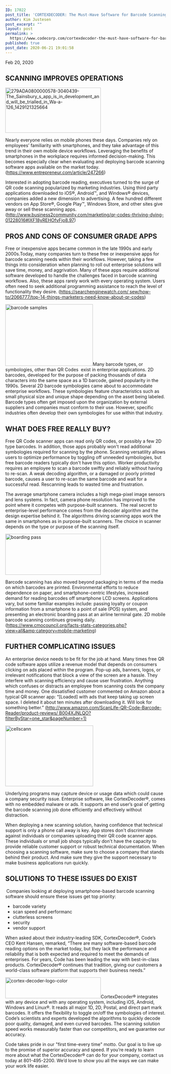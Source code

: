 ```yaml
---
ID: 17022
post_title: 'CORTEXDECODER: The Must-Have Software for Barcode Scanning Excellence'
author: Kim Justesen
post_excerpt: ""
layout: post
permalink: >
  https://www.codecorp.com/cortexdecoder-the-must-have-software-for-barcode-scanning-excellence/
published: true
post_date: 2020-06-21 19:01:58
---
```

Feb 20, 2020
<h2><strong>SCANNING IMPROVES OPERATIONS</strong></h2>
<img class="alignright" src="https://codecorp.com/wp-content/uploads/2020/06/279ADA0800000578-3040439-The_Sainsbury_s_app_is_in_development_and_will_be_trialled_in_Wa-a-126_1429121325664.jpg" sizes="(max-width: 300px) 100vw, 300px" srcset="https://codecorp.com/wp-content/uploads/2020/06/1_279ADA0800000578-3040439-The_Sainsbury_s_app_is_in_development_and_will_be_trialled_in_Wa-a-126_1429121325664.jpg 150w, https://codecorp.com/wp-content/uploads/2020/06/279ADA0800000578-3040439-The_Sainsbury_s_app_is_in_development_and_will_be_trialled_in_Wa-a-126_1429121325664.jpg 300w, https://codecorp.com/wp-content/uploads/2020/06/1_279ADA0800000578-3040439-The_Sainsbury_s_app_is_in_development_and_will_be_trialled_in_Wa-a-126_1429121325664.jpg 450w, https://codecorp.com/wp-content/uploads/2020/06/1_279ADA0800000578-3040439-The_Sainsbury_s_app_is_in_development_and_will_be_trialled_in_Wa-a-126_1429121325664.jpg 600w, https://codecorp.com/wp-content/uploads/2020/06/1_279ADA0800000578-3040439-The_Sainsbury_s_app_is_in_development_and_will_be_trialled_in_Wa-a-126_1429121325664.jpg 750w, https://codecorp.com/wp-content/uploads/2020/06/1_279ADA0800000578-3040439-The_Sainsbury_s_app_is_in_development_and_will_be_trialled_in_Wa-a-126_1429121325664.jpg 900w" alt="279ADA0800000578-3040439-The_Sainsbury_s_app_is_in_development_and_will_be_trialled_in_Wa-a-126_1429121325664" width="300" height="142" />
<div>

Nearly everyone relies on mobile phones these days. Companies rely on employees’ familiarity with smartphones, and they take advantage of this trend in their own mobile device workflows. Leveraging the benefits of smartphones in the workplace requires informed decision-making. This becomes especially clear when evaluating and deploying barcode scanning software apps available on the market today. (<a href="https://www.entrepreneur.com/article/247266" target="_blank" rel="noopener noreferrer">https://www.entrepreneur.com/article/247266</a>)

Interested in adopting barcode reading, executives turned to the surge of QR code scanning popularized by marketing industries. Using third party applications downloaded to iOS®, Android™, and Windows® devices, companies added a new dimension to advertising. A few hundred different vendors on App Store®, Google Play™, Windows Store, and other sites give away or sell these scanning apps. (<u><a href="http://www.business2community.com/marketing/qr-codes-thriving-dying" target="_blank" rel="noopener noreferrer">http://www.business2community.com/marketing/qr-codes-thriving-dying- 01228016#IXF18yREHOfvFjo8.97</a></u>)</div>
<div>
<div>
<h2><strong>PROS AND CONS OF CONSUMER GRADE APPS</strong></h2>
Free or inexpensive apps became common in the late 1990s and early 2000s.Today, many companies turn to these free or inexpensive apps for barcode scanning needs within their workflows. However, taking a few things into consideration when planning to roll out enterprise solutions will save time, money, and aggrivation. Many of these apps require additional software developed to handle the challenges faced in barcode scanning workflows. Also, these apps rarely work with every operating system. Users often need to seek additional programming assistance to reach the level of functionality they desire. (<u><a href="https://searchenginewatch.com/" target="_blank" rel="noopener noreferrer">https://searchenginewatch.com/ sew/how-to/2066777/top-14-things-marketers-need-know-about-qr-codes</a></u>)

<img class="alignright" src="https://codecorp.com/wp-content/uploads/2020/06/barcode20samples.png" sizes="(max-width: 275px) 100vw, 275px" srcset="https://codecorp.com/wp-content/uploads/2020/06/1_barcode20samples.png 138w, https://codecorp.com/wp-content/uploads/2020/06/barcode20samples.png 275w, https://codecorp.com/wp-content/uploads/2020/06/1_barcode20samples.png 413w, https://codecorp.com/wp-content/uploads/2020/06/1_barcode20samples.png 550w, https://codecorp.com/wp-content/uploads/2020/06/1_barcode20samples.png 688w, https://codecorp.com/wp-content/uploads/2020/06/1_barcode20samples.png 825w" alt="barcode samples" width="275" height="194" />Many barcode types, or symbologies, other than QR Codes  exist in enterprise applications. 2D barcodes, developed for the purpose of packing thousands of data characters into the same space as a 1D barcode, gained popularity in the 1990s. Several 2D barcode symbologies came about to accommodate enterprise workflows. These symbologies feature characteristics such as small physical size and unique shape depending on the asset being labeled. Barcode types often get imposed upon the organization by external suppliers and companies must conform to their use. However, specific industries often develop their own symbologies for use within that industry.
<h2>WHAT DOES FREE REALLY BUY?</h2>
Free QR Code scanner apps can read only QR codes, or possibly a few 2D type barcodes. In addition, those apps probably won't read additional symbologies required for scanning by the phone. Scanning versatility allows users to optimize performance by toggling off unneeded symbologies, but free barcode readers typically don't have this option. Worker productivity requires an employee to scan a barcode swiftly and reliably without having to re-scan. A weak decoding algorithm, or a damaged or poorly printed barcode, causes a user to re-scan the same barcode and wait for a successful read. Rescanning leads to wasted time and frustration.

The average smartphone camera includes a high mega-pixel image sensors and lens systems. In fact, camera phone resolution has improved to the point where it competes with purpose-built scanners.  The real secret to enterprise-level performance comes from the decoder algorithm and the design expertise behind it. The algorithms driving scanning apps work the same in smartphones as in purpose-built scanners. The choice in scanner depends on the type or purpose of the scanning itself.

<img class="alignright" src="https://codecorp.com/wp-content/uploads/2020/06/boarding20pass.png" sizes="(max-width: 300px) 100vw, 300px" srcset="https://codecorp.com/wp-content/uploads/2020/06/1_boarding20pass.png 150w, https://codecorp.com/wp-content/uploads/2020/06/boarding20pass.png 300w, https://codecorp.com/wp-content/uploads/2020/06/1_boarding20pass.png 450w, https://codecorp.com/wp-content/uploads/2020/06/1_boarding20pass.png 600w, https://codecorp.com/wp-content/uploads/2020/06/1_boarding20pass.png 750w, https://codecorp.com/wp-content/uploads/2020/06/1_boarding20pass.png 900w" alt="boarding pass" width="300" height="129" /></div>
<div>

Barcode scanning has also moved beyond packaging in terms of the media on which barcodes are printed. Environmental efforts to reduce dependence on paper, and smartphone-centric lifestyles, increased demand for reading barcodes off smartphone LCD screens. Applications vary, but some familiar examples include: passing loyalty or coupon information from a smartphone to a point of sale (POS) system, and  presenting an electronic boarding pass at an airline terminal gate. 2D mobile barcode scanning continues growing daily. (<a href="https://www.cmocouncil.org/facts-stats-categories.php?view=all&amp;category=mobile-marketing" target="_blank" rel="noopener noreferrer">https://www.cmocouncil.org/facts-stats-categories.php?view=all&amp;category=mobile-marketing</a>)

</div>
<div>
<h2><strong>FURTHER COMPLICATING ISSUES</strong></h2>
An enterprise device needs to be fit for the job at hand. Many times free QR code software apps utilize a revenue model that depends on consumers clicking on ads placed within the program. Pop-up ads, banners, logos, or irrelevant notifications that block a view of the screen are a hassle. They interfere with scanning efficiency and cause user frustration. Anything which confuses or distracts an employee from scanning costs the company time and money. One dissatisfied customer commented on Amazon about a typical QR scanner app: “[Loaded] with ads that keep taking up screen space. I deleted it about ten minutes after downloading it. Will look for something better.” <u>(<a href="http://www.amazon.com/ScanLife-QR-Code-Barcode-Reader/product-reviews/%20B004XJNLQO?filterByStar=one_star&amp;pageNumber=1" target="_blank" rel="noopener noreferrer">http://www.amazon.com/ScanLife-QR-Code-Barcode-Reader/product-reviews/ B004XJNLQO?filterByStar=one_star&amp;pageNumber=1</a>)</u>

<u><img class="alignright" src="https://codecorp.com/wp-content/uploads/2020/06/cellscann.png" sizes="(max-width: 276px) 100vw, 276px" srcset="https://codecorp.com/wp-content/uploads/2020/06/1_cellscann.png 138w, https://codecorp.com/wp-content/uploads/2020/06/cellscann.png 276w, https://codecorp.com/wp-content/uploads/2020/06/1_cellscann.png 414w, https://codecorp.com/wp-content/uploads/2020/06/1_cellscann.png 552w, https://codecorp.com/wp-content/uploads/2020/06/1_cellscann.png 690w, https://codecorp.com/wp-content/uploads/2020/06/1_cellscann.png 828w" alt="cellscann" width="276" height="191" /></u></div>
<div>

Underlying programs may capture device or usage data which could cause a company security issue. Enterprise software, like CortexDecoder®, comes with no embedded malware or ads. It supports an end user’s goal of getting the barcode scanning job done efficiently and effectively without distraction.

When deploying a new scanning solution, having confidence that technical support is only a phone call away is key. App stores don't discriminate against individuals or companies uploading their QR code scanner apps. These individuals or small job shops typically don't have the capacity to provide reliable customer support or robust technical documentation. When choosing a scanning software, make sure to choose a company that stands behind their product. And make sure they give the support necessary to make business applications run quickly.
<h2><strong>SOLUTIONS TO THESE ISSUES DO EXIST</strong></h2>
<strong> </strong>Companies looking at deploying smartphone-based barcode scanning software should ensure these issues get top priority:
<ul>
 	<li>barcode variety</li>
 	<li>scan speed and performanc</li>
 	<li>clutterless screens</li>
 	<li>security</li>
 	<li>vendor support</li>
</ul>
When asked about their industry-leading SDK, CortexDecoder®, Code’s CEO Kent Hansen, remarked, “There are many software-based barcode reading options on the market today, but they lack the performance and reliability that is both expected and required to meet the demands of enterprises. For years, Code has been leading the way with best-in-class products. CortexDecoder® continues that tradition, giving our customers a world-class software platform that supports their business needs.”

<img class="alignright" src="https://codecorp.com/wp-content/uploads/2020/06/cortex-decoder-logo-color.png" sizes="(max-width: 300px) 100vw, 300px" srcset="https://codecorp.com/wp-content/uploads/2020/06/1_cortex-decoder-logo-color.png 150w, https://codecorp.com/wp-content/uploads/2020/06/cortex-decoder-logo-color.png 300w, https://codecorp.com/wp-content/uploads/2020/06/1_cortex-decoder-logo-color.png 450w, https://codecorp.com/wp-content/uploads/2020/06/1_cortex-decoder-logo-color.png 600w, https://codecorp.com/wp-content/uploads/2020/06/1_cortex-decoder-logo-color.png 750w, https://codecorp.com/wp-content/uploads/2020/06/1_cortex-decoder-logo-color.png 900w" alt="cortex-decoder-logo-color" width="300" height="66" />CortexDecoder® integrates with any device and with any operating system, including iOS, Android, Windows and Linux®. It reads all major 1D, 2D, Postal, and direct part mark barcodes. It offers the flexibility to toggle on/off the symbologies of interest. Code’s scientists and experts developed the algorithms to quickly decode poor quality, damaged, and even curved barcodes. The scanning solution speed works measurably faster than our competitors, and we guarantee our accuracy.

Code takes pride in our "first time-every time" motto. Our goal is to live up to the promise of superior accuracy and speed. If you’re ready to learn more about what the CortexDecoder® can do for your company, contact us today at 801-495-2200. We’d love to show you all the ways we can make your work life easier.

</div>
</div>
&nbsp;